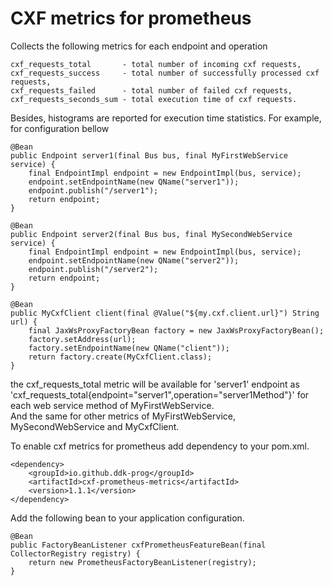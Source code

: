 # CXF metrics for prometheus

Collects the following metrics for each endpoint and operation 

    cxf_requests_total       - total number of incoming cxf requests,
    cxf_requests_success     - total number of successfully processed cxf requests,
    cxf_requests_failed      - total number of failed cxf requests,
    cxf_requests_seconds_sum - total execution time of cxf requests.

Besides, histograms are reported for execution time statistics.
For example, for configuration bellow

    @Bean
    public Endpoint server1(final Bus bus, final MyFirstWebService service) {
        final EndpointImpl endpoint = new EndpointImpl(bus, service);
        endpoint.setEndpointName(new QName("server1"));
        endpoint.publish("/server1");
        return endpoint;
    }

    @Bean
    public Endpoint server2(final Bus bus, final MySecondWebService service) {
        final EndpointImpl endpoint = new EndpointImpl(bus, service);
        endpoint.setEndpointName(new QName("server2"));
        endpoint.publish("/server2");
        return endpoint;
    }
    
    @Bean
    public MyCxfClient client(final @Value("${my.cxf.client.url}") String url) {
        final JaxWsProxyFactoryBean factory = new JaxWsProxyFactoryBean();
        factory.setAddress(url);
        factory.setEndpointName(new QName("client"));
        return factory.create(MyCxfClient.class);
    }

the cxf_requests_total metric will be available for 'server1' endpoint as 'cxf_requests_total{endpoint="server1",operation="server1Method"}' for each web service method of MyFirstWebService.  
And the same for other metrics of MyFirstWebService, MySecondWebService and MyCxfClient.

To enable cxf metrics for prometheus add dependency to your pom.xml.

    <dependency>
        <groupId>io.github.ddk-prog</groupId>
        <artifactId>cxf-prometheus-metrics</artifactId>
        <version>1.1.1</version>
    </dependency>
 
Add the following bean to your application configuration.

    @Bean
    public FactoryBeanListener cxfPrometheusFeatureBean(final CollectorRegistry registry) {
        return new PrometheusFactoryBeanListener(registry);
    }